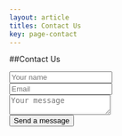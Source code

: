```yaml
---
layout: article
titles: Contact Us
key: page-contact
---
```


##Contact Us

<script src="https://unpkg.com/tailwindcss-jit-cdn"></script>
<form action="{FORM_ENDPOINT}" method="POST">
  <div class="mb-3 pt-0">
    <input type="text" placeholder="Your name" name="name"
      class="px-3 py-3 placeholder-gray-400 text-gray-600 relative bg-white bg-white rounded text-sm border-0 shadow outline-none focus:outline-none focus:ring w-full"
      required />
  </div>
  <div class="mb-3 pt-0">
    <input type="email" placeholder="Email" name="email"
      class="px-3 py-3 placeholder-gray-400 text-gray-600 relative bg-white bg-white rounded text-sm border-0 shadow outline-none focus:outline-none focus:ring w-full"
      required />
  </div>
  <div class="mb-3 pt-0">
    <textarea placeholder="Your message" name="message"
      class="px-3 py-3 placeholder-gray-400 text-gray-600 relative bg-white bg-white rounded text-sm border-0 shadow outline-none focus:outline-none focus:ring w-full"
      required></textarea>
  </div>
  <div class="mb-3 pt-0">
    <button
      class="bg-blue-500 text-white active:bg-blue-600 font-bold uppercase text-sm px-6 py-3 rounded shadow hover:shadow-lg outline-none focus:outline-none mr-1 mb-1 ease-linear transition-all duration-150"
      type="submit">Send a message</button>
  </div>
</form>